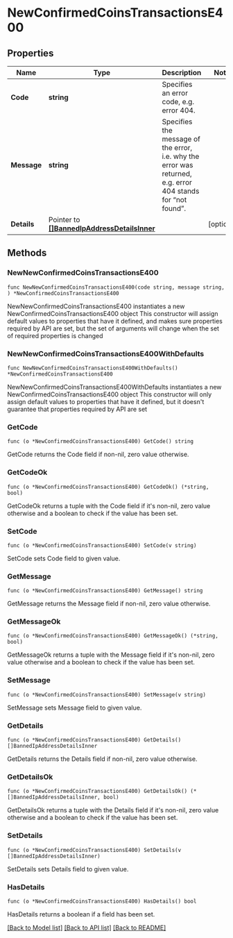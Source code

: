 # NewConfirmedCoinsTransactionsE400

## Properties

Name | Type | Description | Notes
------------ | ------------- | ------------- | -------------
**Code** | **string** | Specifies an error code, e.g. error 404. | 
**Message** | **string** | Specifies the message of the error, i.e. why the error was returned, e.g. error 404 stands for “not found”. | 
**Details** | Pointer to [**[]BannedIpAddressDetailsInner**](BannedIpAddressDetailsInner.md) |  | [optional] 

## Methods

### NewNewConfirmedCoinsTransactionsE400

`func NewNewConfirmedCoinsTransactionsE400(code string, message string, ) *NewConfirmedCoinsTransactionsE400`

NewNewConfirmedCoinsTransactionsE400 instantiates a new NewConfirmedCoinsTransactionsE400 object
This constructor will assign default values to properties that have it defined,
and makes sure properties required by API are set, but the set of arguments
will change when the set of required properties is changed

### NewNewConfirmedCoinsTransactionsE400WithDefaults

`func NewNewConfirmedCoinsTransactionsE400WithDefaults() *NewConfirmedCoinsTransactionsE400`

NewNewConfirmedCoinsTransactionsE400WithDefaults instantiates a new NewConfirmedCoinsTransactionsE400 object
This constructor will only assign default values to properties that have it defined,
but it doesn't guarantee that properties required by API are set

### GetCode

`func (o *NewConfirmedCoinsTransactionsE400) GetCode() string`

GetCode returns the Code field if non-nil, zero value otherwise.

### GetCodeOk

`func (o *NewConfirmedCoinsTransactionsE400) GetCodeOk() (*string, bool)`

GetCodeOk returns a tuple with the Code field if it's non-nil, zero value otherwise
and a boolean to check if the value has been set.

### SetCode

`func (o *NewConfirmedCoinsTransactionsE400) SetCode(v string)`

SetCode sets Code field to given value.


### GetMessage

`func (o *NewConfirmedCoinsTransactionsE400) GetMessage() string`

GetMessage returns the Message field if non-nil, zero value otherwise.

### GetMessageOk

`func (o *NewConfirmedCoinsTransactionsE400) GetMessageOk() (*string, bool)`

GetMessageOk returns a tuple with the Message field if it's non-nil, zero value otherwise
and a boolean to check if the value has been set.

### SetMessage

`func (o *NewConfirmedCoinsTransactionsE400) SetMessage(v string)`

SetMessage sets Message field to given value.


### GetDetails

`func (o *NewConfirmedCoinsTransactionsE400) GetDetails() []BannedIpAddressDetailsInner`

GetDetails returns the Details field if non-nil, zero value otherwise.

### GetDetailsOk

`func (o *NewConfirmedCoinsTransactionsE400) GetDetailsOk() (*[]BannedIpAddressDetailsInner, bool)`

GetDetailsOk returns a tuple with the Details field if it's non-nil, zero value otherwise
and a boolean to check if the value has been set.

### SetDetails

`func (o *NewConfirmedCoinsTransactionsE400) SetDetails(v []BannedIpAddressDetailsInner)`

SetDetails sets Details field to given value.

### HasDetails

`func (o *NewConfirmedCoinsTransactionsE400) HasDetails() bool`

HasDetails returns a boolean if a field has been set.


[[Back to Model list]](../README.md#documentation-for-models) [[Back to API list]](../README.md#documentation-for-api-endpoints) [[Back to README]](../README.md)


